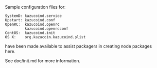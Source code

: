 Sample configuration files for:
```
SystemD: kazucoind.service
Upstart: kazucoind.conf
OpenRC:  kazucoind.openrc
         kazucoind.openrcconf
CentOS:  kazucoind.init
OS X:    org.kazucoin.kazucoind.plist
```
have been made available to assist packagers in creating node packages here.

See doc/init.md for more information.
